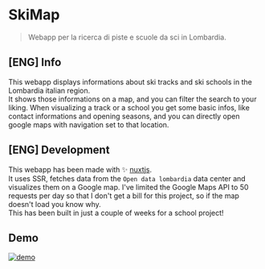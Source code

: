 # SkiMap
> Webapp per la ricerca di piste e scuole da sci in Lombardia.  

## [ENG] Info  
This webapp displays informations about ski tracks and ski schools in the Lombardia italian region.  
It shows those informations on a map, and you can filter the search to your liking. When visualizing a track or a school you get some basic infos, like contact informations and opening seasons, and you can directly open google maps with navigation set to that location.  

## [ENG] Development
This webapp has been made with ✨ [nuxtjs](https://nuxtjs.org/).  
It uses SSR, fetches data from the `Open data lombardia` data center and visualizes them on a Google map. I've limited the Google Maps API to 50 requests per day so that I don't get a bill for this project, so if the map doesn't load you know why.  
This has been built in just a couple of weeks for a school project!  

## Demo
[![demo](https://img.youtube.com/vi/0MV_oBVunn0/0.jpg)](https://www.youtube.com/watch?v=0MV_oBVunn0)
